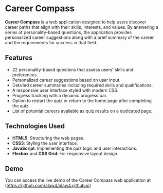 # Career Compass

**Career Compass** is a web application designed to help users discover career paths that align with their skills, interests, and values. By answering a series of personality-based questions, the application provides personalized career suggestions along with a brief summary of the career and the requirements for success in that field.

## Features

- 22 personality-based questions that assess users' skills and preferences.
- Personalized career suggestions based on user input.
- Detailed career summaries including required skills and qualifications.
- A responsive user interface styled with modern CSS.
- Progress tracking with a dynamic progress bar.
- Option to restart the quiz or return to the home page after completing the quiz.
- List of potential careers available as quiz results on a dedicated page.

## Technologies Used

- **HTML5**: Structuring the web pages.
- **CSS3**: Styling the user interface.
- **JavaScript**: Implementing the quiz logic and user interactions.
- **Flexbox** and **CSS Grid**: For responsive layout design.

## Demo

You can access the live demo of the Career Compass web application at (https://github.com/alaw4/alaw4.github.io)
